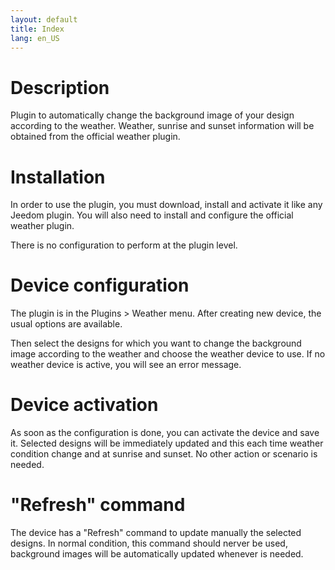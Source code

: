```yaml
---
layout: default
title: Index
lang: en_US
---
```


# Description

Plugin to automatically change the background image of your design according to the weather.
Weather, sunrise and sunset information will be obtained from the official weather plugin.

# Installation

In order to use the plugin, you must download, install and activate it like any Jeedom plugin.
You will also need to install and configure the official weather plugin.

There is no configuration to perform at the plugin level.

# Device configuration

The plugin is in the Plugins > Weather menu.
After creating new device, the usual options are available.

Then select the designs for which you want to change the background image according to the weather and choose the weather device to use.
If no weather device is active, you will see an error message.

# Device activation

As soon as the configuration is done, you can activate the device and save it.
Selected designs will be immediately updated and this each time weather condition change and at sunrise and sunset.
No other action or scenario is needed.

# "Refresh" command

The device has a "Refresh" command to update manually the selected designs.
In normal condition, this command should nerver be used, background images will be automatically updated whenever is needed.

